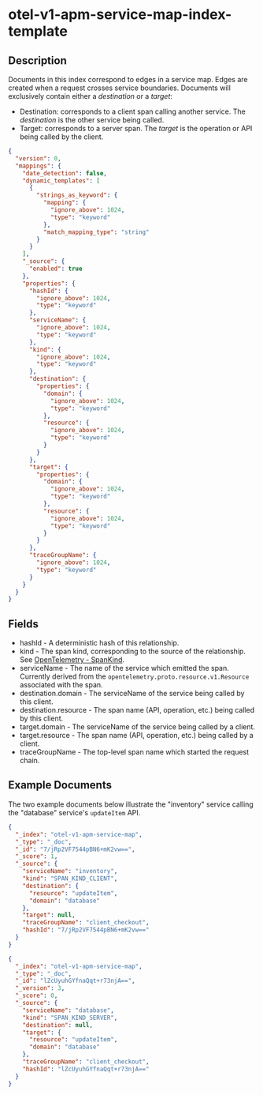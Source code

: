 # otel-v1-apm-service-map-index-template

## Description
Documents in this index correspond to edges in a service map. Edges are created when a request crosses service boundaries. Documents will exclusively contain either a _destination_ or a _target_:
* Destination: corresponds to a client span calling another service. The _destination_ is the other service being called.
* Target: corresponds to a server span. The _target_ is the operation or API being called by the client.

```json
{
  "version": 0,
  "mappings": {
    "date_detection": false,
    "dynamic_templates": [
      {
        "strings_as_keyword": {
          "mapping": {
            "ignore_above": 1024,
            "type": "keyword"
          },
          "match_mapping_type": "string"
        }
      }
    ],
    "_source": {
      "enabled": true
    },
    "properties": {
      "hashId": {
        "ignore_above": 1024,
        "type": "keyword"
      },
      "serviceName": {
        "ignore_above": 1024,
        "type": "keyword"
      },
      "kind": {
        "ignore_above": 1024,
        "type": "keyword"
      },
      "destination": {
        "properties": {
          "domain": {
            "ignore_above": 1024,
            "type": "keyword"
          },
          "resource": {
            "ignore_above": 1024,
            "type": "keyword"
          }
        }
      },
      "target": {
        "properties": {
          "domain": {
            "ignore_above": 1024,
            "type": "keyword"
          },
          "resource": {
            "ignore_above": 1024,
            "type": "keyword"
          }
        }
      },
      "traceGroupName": {
        "ignore_above": 1024,
        "type": "keyword"
      }
    }
  }
}
```

## Fields
* hashId - A deterministic hash of this relationship.
* kind - The span kind, corresponding to the source of the relationship. See [OpenTelemetry - SpanKind](https://github.com/open-telemetry/opentelemetry-specification/blob/main/specification/trace/api.md#spankind).
* serviceName - The name of the service which emitted the span. Currently derived from the `opentelemetry.proto.resource.v1.Resource` associated with the span.
* destination.domain - The serviceName of the service being called by this client.
* destination.resource - The span name (API, operation, etc.) being called by this client.
* target.domain - The serviceName of the service being called by a client.
* target.resource - The span name (API, operation, etc.) being called by a client.
* traceGroupName - The top-level span name which started the request chain.

## Example Documents
The two example documents below illustrate the "inventory" service calling the "database" service's `updateItem` API. 
```json
{
  "_index": "otel-v1-apm-service-map",
  "_type": "_doc",
  "_id": "7/jRp2VF7544pBN6+mK2vw==",
  "_score": 1,
  "_source": {
    "serviceName": "inventory",
    "kind": "SPAN_KIND_CLIENT",
    "destination": {
      "resource": "updateItem",
      "domain": "database"
    },
    "target": null,
    "traceGroupName": "client_checkout",
    "hashId": "7/jRp2VF7544pBN6+mK2vw=="
  }
}
```

```json
{
  "_index": "otel-v1-apm-service-map",
  "_type": "_doc",
  "_id": "lZcUyuhGYfnaQqt+r73njA==",
  "_version": 3,
  "_score": 0,
  "_source": {
    "serviceName": "database",
    "kind": "SPAN_KIND_SERVER",
    "destination": null,
    "target": {
      "resource": "updateItem",
      "domain": "database"
    },
    "traceGroupName": "client_checkout",
    "hashId": "lZcUyuhGYfnaQqt+r73njA=="
  }
}
```

